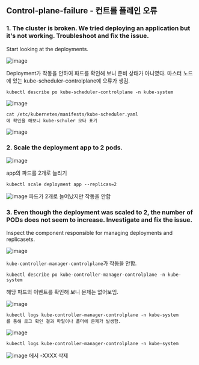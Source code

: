 ## Control-plane-failure - 컨트롤 플레인 오류

### 1. The cluster is broken. We tried deploying an application but it's not working. Troubleshoot and fix the issue.
Start looking at the deployments.

![image](https://user-images.githubusercontent.com/81672260/174231678-9ddec2be-58b6-466a-ae9b-4bab00514a99.png)

Deployment가 작동을 안하여 파드를 확인해 보니 준비 상태가 아니였다.
마스터 노드에 있는 kube-scheduler-controlplane에 오류가 생김.

```
kubectl describe po kube-scheduler-controlplane -n kube-system

```
![image](https://user-images.githubusercontent.com/81672260/174231871-71b94521-9a57-4d60-9128-8a938a788ea0.png)

```
cat /etc/kubernetes/manifests/kube-scheduler.yaml
에 확인을 해보니 kube-schuler 오타 표기
```

![image](https://user-images.githubusercontent.com/81672260/174232103-e73ccc85-2bbb-486c-9dfa-8f0c3f163fd7.png)

### 2. Scale the deployment app to 2 pods.

![image](https://user-images.githubusercontent.com/81672260/174232806-775a71ae-b960-4628-b5b7-8e2c2abfdfb4.png)

app의 파드를 2개로 늘리기
```
kubectl scale deployment app --replicas=2
```

![image](https://user-images.githubusercontent.com/81672260/174232969-9d3f2f37-fcba-48cb-9d8e-897c10d711be.png)
파드가 2개로 늘어났지만 작동을 안함

### 3. Even though the deployment was scaled to 2, the number of PODs does not seem to increase. Investigate and fix the issue.
Inspect the component responsible for managing deployments and replicasets.

![image](https://user-images.githubusercontent.com/81672260/174233931-3b71daa8-5297-4be0-b16f-15fafc70ae37.png)

`kube-controller-manager-controlplane`가 작동을 안함.

```
kubectl describe po kube-controller-manager-controlplane -n kube-system
```
해당 파드의 이벤트를 확인해 보니 문제는 없어보임.

![image](https://user-images.githubusercontent.com/81672260/174234372-01e5c8d8-a01d-4d8d-9bc2-63394181c570.png)

```
kubectl logs kube-controller-manager-controlplane -n kube-system
를 통해 로그 확인 결과 파일이나 폴더에 문제가 발생함.
```
![image](https://user-images.githubusercontent.com/81672260/174234200-3ae81950-c647-4d1e-aaf3-5e9cbb4323f9.png)

```
kubectl logs kube-controller-manager-controlplane -n kube-system
```

![image](https://user-images.githubusercontent.com/81672260/174240907-f0c02dca-7dbc-450b-bdbb-a87cd1e0dc4f.png)
에서 -XXXX 삭제



